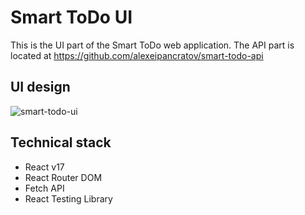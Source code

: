 # Smart ToDo UI
This is the UI part of the Smart ToDo web application. The API part is located at https://github.com/alexeipancratov/smart-todo-api

## UI design
![smart-todo-ui](https://user-images.githubusercontent.com/3188163/128042935-104b1508-c94e-4370-9972-b33d147070b4.PNG)

## Technical stack
* React v17
* React Router DOM
* Fetch API
* React Testing Library

